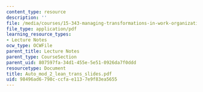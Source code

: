 ```yaml
---
content_type: resource
description: ''
file: /media/courses/15-343-managing-transformations-in-work-organizations-and-society-spring-2002/98496ad6798cccfae1137e9f83ea5655_Auto_mod_2_lean_trans_slides.pdf
file_type: application/pdf
learning_resource_types:
- Lecture Notes
ocw_type: OCWFile
parent_title: Lecture Notes
parent_type: CourseSection
parent_uid: 807597fa-34d1-455e-5e51-0926da7f0ddd
resourcetype: Document
title: Auto_mod_2_lean_trans_slides.pdf
uid: 98496ad6-798c-ccfa-e113-7e9f83ea5655
---
```

